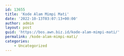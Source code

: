 ```yaml
---
id: 13655
title: 'Kode Alam Mimpi Mati'
date: '2022-10-13T03:07:13+00:00'
author: admin
layout: post
guid: 'https://bos.awn.biz.id/kode-alam-mimpi-mati/'
permalink: /kode-alam-mimpi-mati/
categories:
    - Uncategorized
---
```


